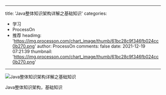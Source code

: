 
---
title: 'Java整体知识架构详解之基础知识'
categories: 
 - 学习
 - ProcessOn
 - 推荐
headimg: 'https://img.processon.com/chart_image/thumb/61bc28c9f346fb024cc0b270.png'
author: ProcessOn
comments: false
date: 2021-12-19 07:21:39
thumbnail: 'https://img.processon.com/chart_image/thumb/61bc28c9f346fb024cc0b270.png'
---

<div>   
<img class="thumb" alt="Java整体知识架构详解之基础知识" src="https://img.processon.com/chart_image/thumb/61bc28c9f346fb024cc0b270.png" referrerpolicy="no-referrer">
<p>Java整体知识架构，基础知识</p>  
</div>
            